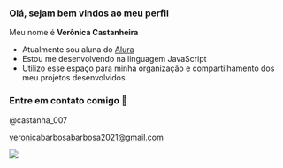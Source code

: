 ### Olá, sejam bem vindos ao meu perfil

Meu nome é **Verônica Castanheira**

- Atualmente sou aluna do [Alura](https://www.alura.com.br)
- Estou me desenvolvendo na linguagem JavaScript
- Utilizo esse espaço para minha organização e compartilhamento dos meu projetos desenvolvidos.

### Entre em contato comigo 🙂

@castanha_007

veronicabarbosabarbosa2021@gmail.com

![](https://media1.tenor.com/m/ogsH7Ailje8AAAAd/cat-funny-cat.gif)
